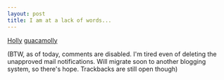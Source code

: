 ```yaml
---
layout: post
title: I am at a lack of words...
---
```


<a href="http://www.apple.com/ipodshuffle/">Holly</a> <a href="http://www.apple.com/macmini/">guacamolly</a>

(BTW, as of today, comments are disabled. I'm tired even of deleting the unapproved mail notifications. Will migrate soon to another blogging system, so there's hope. Trackbacks are still open though) 
